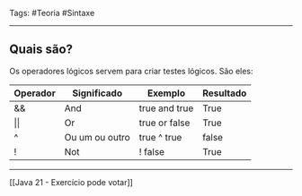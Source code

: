 Tags: #Teoria #Sintaxe 

---
## Quais são?

Os operadores lógicos servem para criar testes lógicos. São eles:

| Operador | Significado    | Exemplo       | Resultado |
| -------- | -------------- | ------------- | --------- |
| &&       | And            | true and true | True      |
| \|\|     | Or             | true or false | True      |
| ^        | Ou um ou outro | true ^ true   | false     |
| !        | Not            | ! false       | True      |

---

[[Java 21 - Exercício pode votar]]